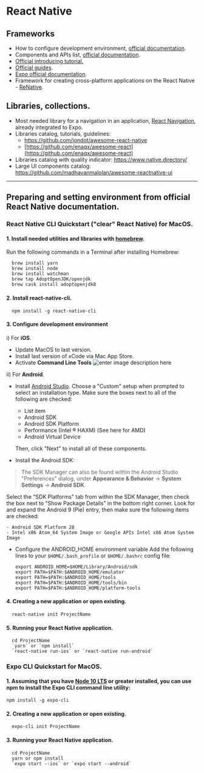 # React Native

## Frameworks
 - How to configure development environment, [official documentation](https://facebook.github.io/react-native/docs/getting-started.html).
 - Components and APIs list, [official documentation](https://facebook.github.io/react-native/docs/activityindicator). 
 - [Official introducing tutorial.](https://facebook.github.io/react-native/docs/tutorial)
 - [Official guides](https://facebook.github.io/react-native/docs/optimizing-flatlist-configuration).
 - [Expo official documentation](https://docs.expo.io/versions/latest/).
 - Framework for creating cross-platform applications on the React Native - [ReNative](https://github.com/pavjacko/renative#readme).
 
## Libraries, collections.
 - Most needed library for a navigation in an application, [React Navigation](https://reactnavigation.org/docs/en/getting-started.html), already integrated to Expo.
 - Libraries catalog, tutorials, guidelines: 
	 - https://github.com/jondot/awesome-react-native  
	 - [https://github.com/enaqx/awesome-react](https://github.com/enaqx/awesome-react)
 - Libraries catalog with quality indicator: https://www.native.directory/
 - Large UI components catalog: https://github.com/madhavanmalolan/awesome-reactnative-ui

---

## Preparing and setting environment from official React Native documentation.

### React Native CLI Quickstart ("clear" React Native) for MacOS.

#### 1. Install needed utilities and libraries with [homebrew](https://brew.sh/).
Run the following commands in a Terminal after installing Homebrew:

      brew install yarn
      brew install node
      brew install watchman
      brew tap AdoptOpenJDK/openjdk
      brew cask install adoptopenjdk8

#### 2. Install react-native-cli.
      npm install -g react-native-cli

#### 3. Configure development environment
i) For **iOS**.
- Update MacOS to last version.
- Install last version of xCode via Mac App Store.
- Activate **Command Line Tools** 
 ![enter image description here](https://facebook.github.io/react-native/docs/assets/GettingStartedXcodeCommandLineTools.png)

ii) For **Android**.
- Install [Android Studio](https://developer.android.com/studio/index.html). Choose a "Custom" setup when prompted to select an installation type. Make sure the boxes next to all of the following are checked:
 
	- List item
	- Android SDK
	- Android SDK Platform
	- Performance (Intel ® HAXM) (See here for AMD)
	- Android Virtual Device
 
	Then, click "Next" to install all of these components.

- Install the Android SDK:

> The SDK Manager can also be found within the Android Studio
> "Preferences" dialog, under **Appearance & Behavior** → **System
> Settings** → **Android SDK**.
> 
Select the "SDK Platforms" tab from within the SDK Manager, then check the box next to "Show Package Details" in the bottom right corner. Look for and expand the Android 9 (Pie) entry, then make sure the following items are checked:

    - Android SDK Platform 28
    - Intel x86 Atom_64 System Image or Google APIs Intel x86 Atom System Image

- Configure the ANDROID_HOME environment variable
 Add the following lines to your `$HOME/.bash_profile` or `$HOME/.bashrc` config file:

      export ANDROID_HOME=$HOME/Library/Android/sdk
      export PATH=$PATH:$ANDROID_HOME/emulator
      export PATH=$PATH:$ANDROID_HOME/tools
      export PATH=$PATH:$ANDROID_HOME/tools/bin
      export PATH=$PATH:$ANDROID_HOME/platform-tools  


#### 4. Creating a new application or open existing.
      react-native init ProjectName

#### 5. Running your React Native application.

      cd ProjectName
      `yarn` or `npm install`
      `react-native run-ios` or `react-native run-android`


### Expo CLI Quickstart  for MacOS.

#### 1. Assuming that you have [Node 10 LTS](https://nodejs.org/en/download/) or greater installed, you can use npm to install the Expo CLI command line utility:

    npm install -g expo-cli
#### 2. Creating a new application or open existing.

      expo-cli init ProjectName

#### 3. Running your React Native application.
      
      cd ProjectName
      yarn or npm install
      `expo start --ios` or `expo start --android`